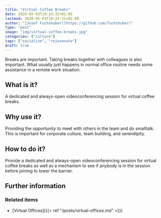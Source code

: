 ```yaml
---
title: "Virtual Coffee Breaks"
date: 2020-05-03T19:24:31+02:00
lastmod: 2020-05-03T19:24:31+02:00
author: "[Josef Fuchshuber](https://github.com/fuchshuber)"
type: "post"
image: "img/virtual-coffee-breaks.jpg"
categories: ["culture"]
tags: ["socialize", "rejuvenate"]
draft: true
---
```


Breaks are important. Taking breaks together with colleagues is also important. What usually just happens in normal office routine needs some assistance in a remote work situation.
<!--more-->

## What is it?

A dedicated and always-open videoconferencing session for virtual coffee breaks.

## Why use it?

Providing the opportunity to meet with others in the team and do smalltalk. This is important for corporate culture, team building, and serendipity.

## How to do it?

Provide a dedicated and always-open videoconferencing session for virtual coffee breaks as well as a mechanism to see if anybody is in the session before joining to lower the barrier.

## Further information

### Related items

* [Virtual Offices]({{< ref "/posts/virtual-offices.md" >}})

